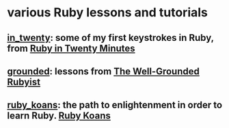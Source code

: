 # various Ruby lessons and tutorials


## [in_twenty](/in_twenty): some of my first keystrokes in Ruby, from [Ruby in Twenty Minutes](https://www.ruby-lang.org/en/documentation/quickstart/)
## [grounded](/grounded): lessons from [The Well-Grounded Rubyist](https://livebook.manning.com/book/the-well-grounded-rubyist-third-edition/about-this-book/)
## [ruby_koans](/ruby_koans): the path to enlightenment in order to learn Ruby. [Ruby Koans](http://rubykoans.com/)

